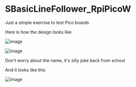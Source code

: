 # SBasicLineFollower_RpiPicoW
Just a simple exercise to test Pico boards

Here is how the design looks like

![image](https://github.com/GhajariAli/BasicLineFollower_RpiPicoW/assets/124516346/3902c792-72cd-482c-b755-865c1900f8bd)

![image](https://github.com/GhajariAli/BasicLineFollower_RpiPicoW/assets/124516346/e171f4af-3f0f-424d-9f85-47613aa05202)

Don't worry about the name, it's silly joke back from school


And it looks like this

![image](https://github.com/GhajariAli/BasicLineFollower_RpiPicoW/assets/124516346/1fb416f3-276d-4b3c-ba84-5a57aec51a7e)
